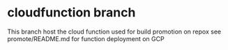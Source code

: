 # cloudfunction branch

This branch host the cloud function used for build promotion on repox
see promote/README.md for function deployment on GCP